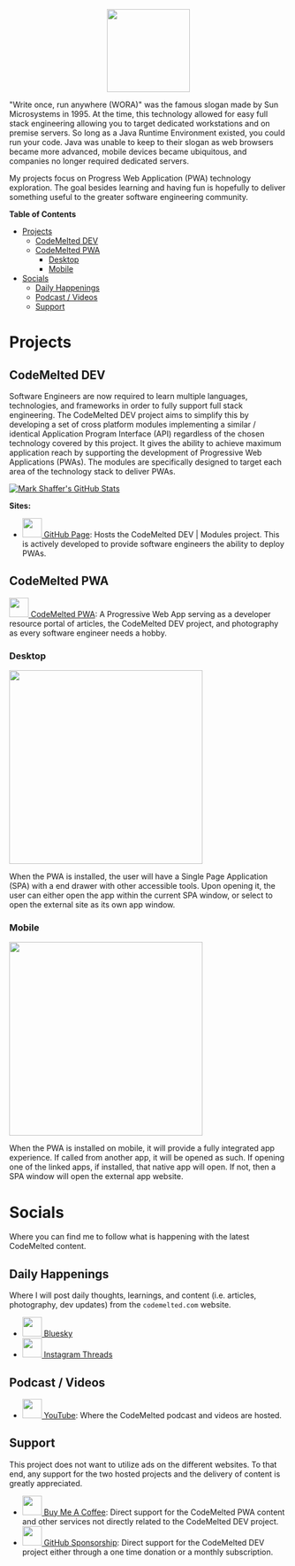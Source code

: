 <center><img src="https://codemelted.com/assets/images/logo-codemelted-developer.png" height="150px" /></center>

"Write once, run anywhere (WORA)" was the famous slogan made by Sun Microsystems in 1995.  At the time, this technology allowed for easy full stack engineering allowing you to target dedicated workstations and on premise servers. So long as a Java Runtime Environment existed, you could run your code. Java was unable to keep to their slogan as web browsers became more advanced, mobile devices became ubiquitous, and companies no longer required dedicated servers.

My projects focus on Progress Web Application (PWA) technology exploration. The goal besides learning and having fun is hopefully to deliver something useful to the greater software engineering community.

**Table of Contents**

- [Projects](#projects)
  - [CodeMelted DEV](#codemelted-dev)
  - [CodeMelted PWA](#codemelted-pwa)
    - [Desktop](#desktop)
    - [Mobile](#mobile)
- [Socials](#socials)
  - [Daily Happenings](#daily-happenings)
  - [Podcast / Videos](#podcast--videos)
  - [Support](#support)

# Projects

## CodeMelted DEV

Software Engineers are now required to learn multiple languages, technologies, and frameworks in order to fully support full stack engineering. The CodeMelted DEV project aims to simplify this by developing a set of cross platform modules implementing a similar / identical Application Program Interface (API) regardless of the chosen technology covered by this project. It gives the ability to achieve maximum application reach by supporting the development of Progressive Web Applications (PWAs). The modules are specifically designed to target each area of the technology stack to deliver PWAs.

[![Mark Shaffer's GitHub Stats](https://github-readme-stats.vercel.app/api/top-langs?username=codemelted&hide=html,css,shell,batchfile,typescript&theme=algolia&show_icons=true)](https://github.com/codemelted)

**Sites:**

- <a href="https://github.com/CodeMelted/codemelted_developer"><img src="https://codemelted.com/assets/images/icon-github.png" height="35px" /> GitHub Page</a>: Hosts the CodeMelted DEV | Modules project. This is actively developed to provide software engineers the ability to deploy PWAs.

## CodeMelted PWA

<a href="https://codemelted.com"><img src="https://codemelted.com/favicon.png" height="35px" /> CodeMelted PWA</a>: A Progressive Web App serving as a developer resource portal of articles, the CodeMelted DEV project, and photography as every software engineer needs a hobby.

### Desktop

<img src="https://codemelted.com/assets/images/img-about-pwa-desktop.png" height="350px">

When the PWA is installed, the user will have a Single Page Application (SPA) with a end drawer with other accessible tools. Upon opening it, the user can either open the app within the current SPA window, or select to open the external site as its own app window.

### Mobile

<img src="https://codemelted.com/assets/images/img-about-pwa-mobile.png" height="350px">

When the PWA is installed on mobile, it will provide a fully integrated app experience. If called from another app, it will be opened as such. If opening one of the linked apps, if installed, that native app will open. If not, then a SPA window will open the external app website.

# Socials

Where you can find me to follow what is happening with the latest CodeMelted content.

## Daily Happenings

Where I will post daily thoughts, learnings, and content (i.e. articles, photography, dev updates) from the `codemelted.com` website.

- <a href="https://bsky.app/profile/codemelted.com"><img src="https://codemelted.com/assets/images/icon-bluesky.svg" height="35px" /> Bluesky</a>
- <a href="https://bsky.app/profile/codemelted.com"><img src="https://codemelted.com/assets/images/icon-instagram-threads.png" height="35px" /> Instagram Threads</a>

## Podcast / Videos

- <a href="https://youtube.com/@codemelted"><img src="https://codemelted.com/assets/images/icon-youtube.png" height="35px" /> YouTube</a>: Where the CodeMelted podcast and videos are hosted.

## Support

This project does not want to utilize ads on the different websites. To that end, any support for the two hosted projects and the delivery of content is greatly appreciated.

- <a href="https://www.buymeacoffee.com/codemelted"><img src="https://codemelted.com/assets/images/icon-buy-me-a-coffee.png" height="35px" /> Buy Me A Coffee</a>: Direct support for the CodeMelted PWA content and other services not directly related to the CodeMelted DEV project.
- <a href="https://github.com/sponsors/CodeMelted"><img src="https://codemelted.com/assets/images/icon-github.png" height="35px" /> GitHub Sponsorship</a>: Direct support for the CodeMelted DEV project either through a one time donation or a monthly subscription.








